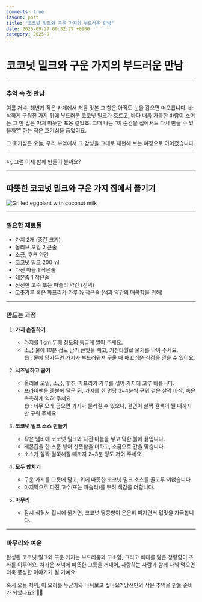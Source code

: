```yaml
---
comments: true
layout: post
title: "코코넛 밀크와 구운 가지의 부드러운 만남"
date: 2025-09-27 09:32:29 +0900
category: 2025-9
---
```


# 코코넛 밀크와 구운 가지의 부드러운 만남  

---

### 추억 속 첫 만남  

여름 저녁, 해변가 작은 카페에서 처음 맛본 그 향은 아직도 눈을 감으면 떠오릅니다. 바삭하게 구워진 가지 위에 부드러운 코코넛 밀크가 흐르고, 바다 내음 가득한 바람이 스며든 그 한 입은 마치 따뜻한 포옹 같았죠. 그때 나는 “이 순간을 집에서도 다시 만들 수 있을까?” 하는 작은 호기심을 품었어요.  

그 호기심은 오늘, 우리 부엌에서 그 감성을 그대로 재현해 보는 여정으로 이어졌습니다.  

---

자, 그럼 이제 함께 만들어 볼까요?  

---

## 따뜻한 코코넛 밀크와 구운 가지 집에서 즐기기  

![Grilled eggplant with coconut milk](https://www.themealdb.com/images/media/meals/bopa2i1683209167.jpg)  

---

### 필요한 재료들  

- 가지 2개 (중간 크기)  
- 올리브 오일 2 큰술  
- 소금, 후추 약간  
- 코코넛 밀크 200 ml  
- 다진 마늘 1 작은술  
- 레몬즙 1 작은술  
- 신선한 고수 또는 파슬리 약간 (선택)  
- 고춧가루 혹은 파프리카 가루 ½ 작은술 (색과 약간의 매콤함을 위해)  

---

### 만드는 과정  

1. **가지 손질하기**  
   - 가지를 1 cm 두께 정도의 둥글게 썰어 주세요.  
   - 소금 물에 10분 정도 담가 쓴맛을 빼고, 키친타월로 물기를 닦아 주세요.  
   *팁* : 물에 담가두면 가지가 부드러워져 구울 때 매끄러운 식감을 얻을 수 있어요.  

2. **시즈닝하고 굽기**  
   - 올리브 오일, 소금, 후추, 파프리카 가루를 섞어 가지에 고루 바릅니다.  
   - 프라이팬을 중불에 달군 뒤, 가지를 한 면당 3~4분씩 구워 겉은 살짝 바삭, 속은 촉촉하게 익혀 주세요.  
   *팁* : 너무 오래 굽으면 가지가 물러질 수 있으니, 겉면이 살짝 갈색이 될 때까지만 구워 주세요.  

3. **코코넛 밀크 소스 만들기**  
   - 작은 냄비에 코코넛 밀크와 다진 마늘을 넣고 약한 불에 끓입니다.  
   - 레몬즙을 한 스푼 넣어 산뜻함을 더하고, 소금으로 간을 맞춥니다.  
   - 소스가 살짝 걸쭉해질 때까지 2~3분 정도 저어 주세요.  

4. **모두 합치기**  
   - 구운 가지를 그릇에 담고, 위에 따뜻한 코코넛 밀크 소스를 골고루 끼얹습니다.  
   - 마지막으로 다진 고수(또는 파슬리)를 뿌려 색감을 더합니다.  

5. **마무리**  
   - 잠시 식혀서 접시에 옮기면, 코코넛 땅콩향이 은은히 퍼지면서 입맛을 자극합니다.  

---

### 마무리와 여운  

완성된 코코넛 밀크와 구운 가지는 부드러움과 고소함, 그리고 바다를 닮은 청량함이 조화를 이루어요. 차가운 저녁에 따뜻한 그릇을 꺼내어, 사랑하는 사람과 함께 나눠 먹으면 더욱 풍성한 이야기가 될 거예요.  

혹시 오늘 저녁, 이 요리를 누군가와 나눠보고 싶나요? 당신만의 작은 추억을 만들 준비가 되었나요? 🌿✨